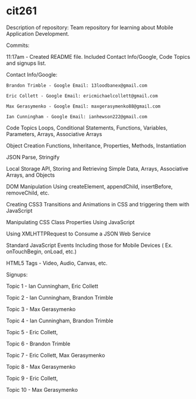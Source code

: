 # cit261
Description of repository: Team repository for learning about Mobile Application Development. 

Commits:

  11:17am - Created README file. Included Contact Info/Google, Code Topics and signups list.
  

Contact Info/Google:

	Brandon Trimble - Google Email: 13loodbanex@gmail.com
			         
	Eric Collett - Google Email: ericmichaelcollett@gmail.com

	Max Gerasymenko - Google Email: maxgerasymenko88@gmail.com

	Ian Cunningham - Google Email: ianhewson222@gmail.com


Code Topics
Loops, Conditional Statements, Functions, Variables, Parameters, Arrays, Associative Arrays 

Object Creation Functions, Inheritance, Properties, Methods, Instantiation

JSON Parse, Stringify

Local Storage API, Storing and Retrieving Simple Data, Arrays, Associative Arrays, and Objects

DOM Manipulation Using createElement, appendChild, insertBefore, removeChild, etc.

Creating CSS3 Transitions and Animations in CSS and triggering them with JavaScript

Manipulating CSS Class Properties Using JavaScript

Using XMLHTTPRequest to Consume a JSON Web Service

Standard JavaScript Events Including those for Mobile Devices ( Ex. onTouchBegin, onLoad, etc.)

HTML5 Tags - Video, Audio, Canvas, etc.


Signups:

Topic 1 -  Ian Cunningham, Eric Collett

Topic 2 - Ian Cunningham, Brandon Trimble

Topic 3 - Max Gerasymenko

Topic 4 - Ian Cunningham, Brandon Trimble

Topic 5 - Eric Collett, 

Topic 6 - Brandon Trimble

Topic 7 - Eric Collett, Max Gerasymenko

Topic 8 -  Max Gerasymenko

Topic 9 - Eric Collett, 

Topic 10 - Max Gerasymenko

